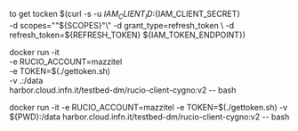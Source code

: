 to get tocken 
$(curl -s -u ${IAM_CLIENT_ID}:${IAM_CLIENT_SECRET} \
    	-d scopes="\"${SCOPES}"\" -d grant_type=refresh_token \
    	-d refresh_token=${REFRESH_TOKEN} ${IAM_TOKEN_ENDPOINT})

docker run -it \
-e RUCIO_ACCOUNT=mazzitel \
​​-e TOKEN=$(./gettoken.sh) \
-v .:/data\
harbor.cloud.infn.it/testbed-dm/rucio-client-cygno:v2 -- bash


docker run -it -e RUCIO_ACCOUNT=mazzitel -e TOKEN=$(./gettoken.sh) -v ${PWD}:/data harbor.cloud.infn.it/testbed-dm/rucio-client-cygno:v2 -- bash
